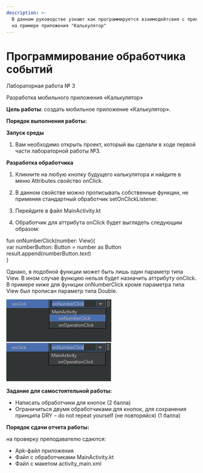 ```yaml
---
description: >-
  В данном руководстве узнают как программируется взаимодейтсвие с приложением
  на примере приложения "Калькулятор"
---
```


# Программирование обработчика событий

Лабораторная работа № 3

Разработка мобильного приложения «Калькулятор»

**Цель работы**: создать мобильное приложение «Калькулятор».

**Порядок выполнения работы:**

**Запуск среды**

1. Вам необходимо открыть проект, который вы сделали в ходе первой части лабораторной работы №3.

**Разработка обработчика**

1. Кликните на любую кнопку будущего калькулятора и найдите в меню Attributes свойство onClick.

2. В данном свойстве можно прописывать собственные функции, не применяя стандартный обработчик setOnClickListener.

3. Перейдите в файл MainActivity.kt

4. Обработчик для аттрибута onClick будет выглядеть следующим образом:

fun onNumberClick\(number: View\){  
 var numberButton: Button = number as Button  
 result.append\(numberButton._text_\)  
}

Однако, в подобной функции может быть лишь один параметр типа View. В ином случае функцию нельзя будет назначить аттрибуту onClick. В примере ниже для функции onNumberClick кроме параметра типа View был прописан параметр типа Double.

![](../.gitbook/assets/0%20%281%29.png) ![](../.gitbook/assets/1.png)

**Задание для самостоятельной работы:**

* Написать обработчики для кнопок \(2 балла\)
* Ограничиться двумя обработчиками для кнопок, для сохранения принципа DRY – do not repeat yourself \(не повторяйся\) \(1 балла\)

**Порядок сдачи отчета работы:**

на проверку преподавателю сдаются:

* Apk-файл приложения
* Файл с обработчиками MainActivity.kt
* Файл с макетом activity\_main.xml

